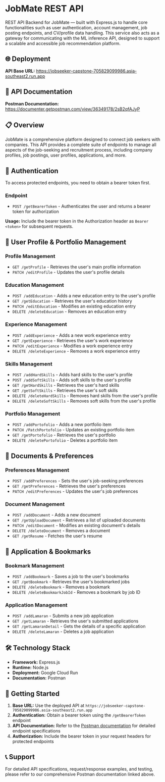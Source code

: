 # JobMate REST API

REST API Backend for JobMate — built with Express.js to handle core functionalities such as user authentication, account management, job posting endpoints, and CV/profile data handling. This service also acts as a gateway for communicating with the ML inference API, designed to support a scalable and accessible job recommendation platform.

## 🌐 Deployment

**API Base URL:** https://jobseeker-capstone-705829099986.asia-southeast2.run.app

## 📖 API Documentation

**Postman Documentation:** https://documenter.getpostman.com/view/36349178/2sB2qfAJyP

## 📋 Overview

JobMate is a comprehensive platform designed to connect job seekers with companies. This API provides a complete suite of endpoints to manage all aspects of the job-seeking and recruitment process, including company profiles, job postings, user profiles, applications, and more.

## 🔐 Authentication

To access protected endpoints, you need to obtain a bearer token first.

### Endpoint
- `POST /getBearerToken` - Authenticates the user and returns a bearer token for authorization

**Usage:** Include the bearer token in the Authorization header as `Bearer <token>` for subsequent requests.


## 👤 User Profile & Portfolio Management

### Profile Management
- `GET /getProfile` - Retrieves the user's main profile information
- `PATCH /editProfile` - Updates the user's profile details

### Education Management
- `POST /addEducation` - Adds a new education entry to the user's profile
- `GET /getEducation` - Retrieves the user's education history
- `PATCH /editEducation` - Modifies an existing education entry
- `DELETE /deleteEducation` - Removes an education entry

### Experience Management
- `POST /addExperience` - Adds a new work experience entry
- `GET /getExperience` - Retrieves the user's work experience
- `PATCH /editExperience` - Modifies a work experience entry
- `DELETE /deleteExperience` - Removes a work experience entry

### Skills Management
- `POST /addHardSkills` - Adds hard skills to the user's profile
- `POST /addSoftSkills` - Adds soft skills to the user's profile
- `GET /getHardSkills` - Retrieves the user's hard skills
- `GET /getSoftSkills` - Retrieves the user's soft skills
- `DELETE /deleteHardSkills` - Removes hard skills from the user's profile
- `DELETE /deleteSoftSkills` - Removes soft skills from the user's profile

### Portfolio Management
- `POST /addPortofolio` - Adds a new portfolio item
- `PATCH /PatchPortofolio` - Updates an existing portfolio item
- `GET /getPortofolio` - Retrieves the user's portfolio
- `DELETE /deletePortofolio` - Deletes a portfolio item

## 📄 Documents & Preferences

### Preferences Management
- `POST /addPreferences` - Sets the user's job-seeking preferences
- `GET /getPreferences` - Retrieves the user's preferences
- `PATCH /editPreferences` - Updates the user's job preferences

### Document Management
- `POST /addDocument` - Adds a new document
- `GET /getUploadDocument` - Retrieves a list of uploaded documents
- `PATCH /editDocument` - Modifies an existing document's details
- `DELETE /deleteDocument` - Removes a document
- `GET /getResume` - Fetches the user's resume

## 📝 Application & Bookmarks

### Bookmark Management
- `POST /addBookmark` - Saves a job to the user's bookmarks
- `GET /getBookmark` - Retrieves the user's bookmarked jobs
- `DELETE /deleteBookmark` - Removes a bookmark
- `DELETE /deleteBookmarkJobId` - Removes a bookmark by job ID

### Application Management
- `POST /addLamaran` - Submits a new job application
- `GET /getLamaran` - Retrieves the user's submitted applications
- `GET /getLamaranDetail` - Gets the details of a specific application
- `DELETE /deleteLamaran` - Deletes a job application

## 🛠️ Technology Stack

- **Framework:** Express.js
- **Runtime:** Node.js
- **Deployment:** Google Cloud Run
- **Documentation:** Postman

## 🚀 Getting Started

1. **Base URL:** Use the deployed API at `https://jobseeker-capstone-705829099986.asia-southeast2.run.app`
2. **Authentication:** Obtain a bearer token using the `/getBearerToken` endpoint
3. **API Documentation:** Refer to the [Postman documentation](https://documenter.getpostman.com/view/36349178/2sB2qfAJyP) for detailed endpoint specifications
4. **Authorization:** Include the bearer token in your request headers for protected endpoints

## 📞 Support

For detailed API specifications, request/response examples, and testing, please refer to our comprehensive Postman documentation linked above.
